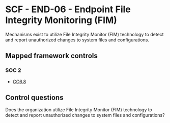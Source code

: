 # SCF - END-06 - Endpoint File Integrity Monitoring (FIM)
Mechanisms exist to utilize File Integrity Monitor (FIM) technology to detect and report unauthorized changes to system files and configurations.
## Mapped framework controls
### SOC 2
- [CC6.8](../soc2/cc68.md)
  
## Control questions
Does the organization utilize File Integrity Monitor (FIM) technology to detect and report unauthorized changes to system files and configurations?
  